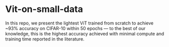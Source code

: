 # Vit-on-small-data
In this repo, we present the lightest ViT trained from scratch to achieve ~93% accuracy on CIFAR-10 within 50 epochs — to the best of our knowledge, this is the highest accuracy achieved with minimal compute and training time reported in the literature.
